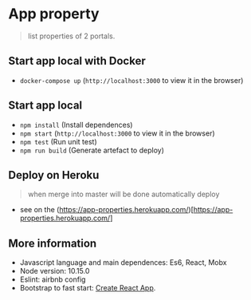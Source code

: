 # App property
> list properties of 2 portals.

## Start app local with Docker
- `docker-compose up` (`http://localhost:3000` to view it in the browser)

##  Start app local
- `npm install` (Install dependences)
- `npm start` (`http://localhost:3000` to view it in the browser)
- `npm test` (Run unit test)
- `npm run build` (Generate artefact to deploy)

## Deploy on Heroku
> when merge into master will be done automatically deploy
- see on the (https://app-properties.herokuapp.com/)[https://app-properties.herokuapp.com/]

## More information
- Javascript language and main dependences: Es6, React, Mobx
- Node version: 10.15.0
- Eslint: airbnb config
- Bootstrap to fast start: [Create React App](https://github.com/facebook/create-react-app).
